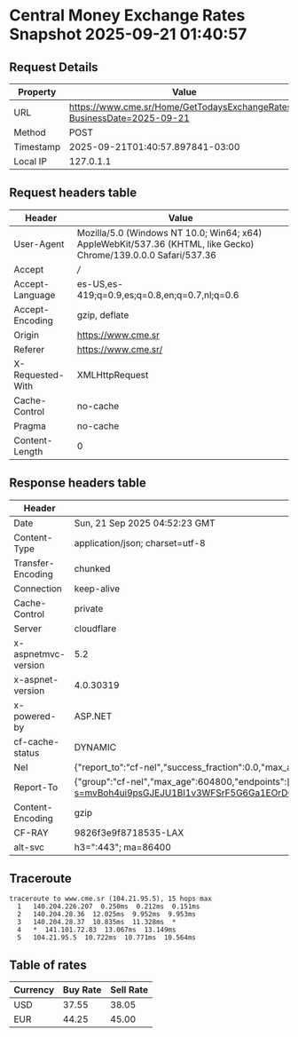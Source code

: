 # Central Money Exchange Rates Snapshot 2025-09-21 01:40:57
## Request Details

| Property | Value |
|----------|-------|
| URL | https://www.cme.sr/Home/GetTodaysExchangeRates/?BusinessDate=2025-09-21 |
| Method | POST |
| Timestamp | 2025-09-21T01:40:57.897841-03:00 |
| Local IP | 127.0.1.1 |
    
## Request headers table

| Header | Value |
|--------|-------|
| User-Agent | Mozilla/5.0 (Windows NT 10.0; Win64; x64) AppleWebKit/537.36 (KHTML, like Gecko) Chrome/139.0.0.0 Safari/537.36 |
| Accept | */* |
| Accept-Language | es-US,es-419;q=0.9,es;q=0.8,en;q=0.7,nl;q=0.6 |
| Accept-Encoding | gzip, deflate |
| Origin | https://www.cme.sr |
| Referer | https://www.cme.sr/ |
| X-Requested-With | XMLHttpRequest |
| Cache-Control | no-cache |
| Pragma | no-cache |
| Content-Length | 0 |

    
## Response headers table
| Header | Value |
|--------|-------|
| Date | Sun, 21 Sep 2025 04:52:23 GMT |
| Content-Type | application/json; charset=utf-8 |
| Transfer-Encoding | chunked |
| Connection | keep-alive |
| Cache-Control | private |
| Server | cloudflare |
| x-aspnetmvc-version | 5.2 |
| x-aspnet-version | 4.0.30319 |
| x-powered-by | ASP.NET |
| cf-cache-status | DYNAMIC |
| Nel | {"report_to":"cf-nel","success_fraction":0.0,"max_age":604800} |
| Report-To | {"group":"cf-nel","max_age":604800,"endpoints":[{"url":"https://a.nel.cloudflare.com/report/v4?s=mvBoh4ui9psGJEJU1BI1v3WFSrF5G6Ga1EOrDGvnEjLK6UaG2StcuguNR2wqCvRUTtHPxPsnsUN%2FY4NyGQuICeCjVEaemmdtn8Q%3D"}]} |
| Content-Encoding | gzip |
| CF-RAY | 9826f3e9f8718535-LAX |
| alt-svc | h3=":443"; ma=86400 |

## Traceroute 

```
traceroute to www.cme.sr (104.21.95.5), 15 hops max
  1   140.204.226.207  0.250ms  0.212ms  0.151ms 
  2   140.204.28.36  12.025ms  9.952ms  9.953ms 
  3   140.204.28.37  10.835ms  11.328ms  * 
  4   *  141.101.72.83  13.067ms  13.149ms 
  5   104.21.95.5  10.722ms  10.771ms  10.564ms 

```


## Table of rates

| Currency | Buy Rate | Sell Rate |
|----------|----------|-----------|
| USD | 37.55 | 38.05 |
| EUR | 44.25 | 45.00 |
